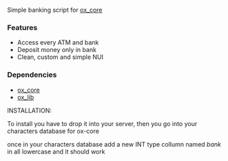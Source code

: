 Simple banking script for [ox_core](https://github.com/overextended/ox_core)

### Features
- Access every ATM and bank
- Deposit money only in bank
- Clean, custom and simple NUI

### Dependencies
- [ox_core](https://github.com/overextended/ox_core)
- [ox_lib](https://github.com/overextended/ox_lib)


INSTALLATION:

To install you have to drop it into your server, then you go into your characters database for ox-core

once in your characters database add a new INT type collumn named *bank* in all lowercase and it should work
